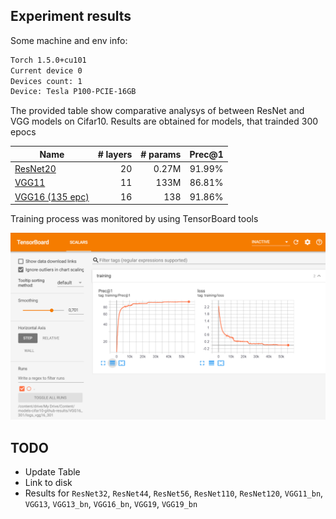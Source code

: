 ## Experiment results
Some machine and env info:
```bash
Torch 1.5.0+cu101
Current device 0
Devices count: 1
Device: Tesla P100-PCIE-16GB
```
The provided table show comparative analysys of between ResNet and VGG models on Cifar10. Results are obtained for models, that trainded 300 epocs


| Name      | # layers | # params| Prec@1 |
|-----------|---------:|--------:|:-----------------:|
|[ResNet20](https://drive.google.com/file/d/11ASser28ZsYDNJPQzTHqEm5IL-mAaoJh/view?usp=sharing)   |    20    | 0.27M   |91.99%|
|[VGG11](https://drive.google.com/file/d/11niPBS9H8gmvF5JmR4l_ZGrPXz9Nr7s3/view?usp=sharing)   |    11    | 133M   |86.81%|
|[VGG16 (135 epc)](https://drive.google.com/file/d/1-iJdp3lIlgbWmoHAu-JcUgIlHVjUx4dU/view?usp=sharing)  |   16   |  138   | 91.86%|


Training process was monitored by using TensorBoard tools

![Alt text](vgg16_tensorboard_training.png?raw=false "Training vgg16 - TensorBoard vizualization")

## TODO
* Update Table
* Link to disk
* Results for `ResNet32`, `ResNet44`, `ResNet56`, `ResNet110`, `ResNet120`, `VGG11_bn`, `VGG13`, `VGG13_bn`, `VGG16_bn`, `VGG19`, `VGG19_bn` 

